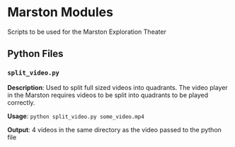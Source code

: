 # Marston Modules

Scripts to be used for the Marston Exploration Theater

## Python Files

### `split_video.py`

**Description**: Used to split full sized videos into quadrants. The video player in the Marston requires videos to be split into quadrants to be played correctly.

**Usage**: `python split_video.py some_video.mp4`

**Output**: 4 videos in the same directory as the video passed to the python file
